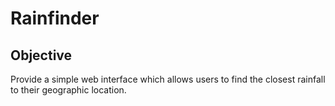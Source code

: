 # Rainfinder

## Objective
Provide a simple web interface which allows users to find the closest rainfall to their geographic location.

